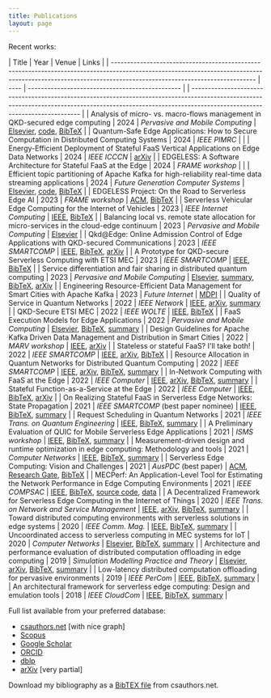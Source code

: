 ```yaml
---
title: Publications
layout: page
---
```


Recent works:

| Title                                                                                                                                                                                                    | Year | Venue                                           | Links                                                                                                                                                                                                    |
| -------------------------------------------------------------------------------------------------------------------------------------------------------------------------------------------------------- | ---- | ----------------------------------------------- |
| -------------------------------------------------------------------------------------------------------------------------------------------------------------------------------------------------------- |
| Analysis of micro- vs. macro-flows management in QKD-secured edge computing                                                                                                                              | 2024 | _Pervasive and Mobile Computing_                | [Elsevier](https://doi.org/10.1016/j.pmcj.2024.101937), [code](https://github.com/ccicconetti/queer), [BibTeX](bib/pmc2024.bib)                                                                          |
| Quantum-Safe Edge Applications: How to Secure Computation in Distributed Computing Systems                                                                                                               | 2024 | _IEEE PIMRC_                                    |                                                                                                                                                                                                          |
| Energy-Efficient Deployment of Stateful FaaS Vertical Applications on Edge Data Networks                                                                                                                 | 2024 | _IEEE ICCCN_                                    | [arXiv](https://arxiv.org/abs/2405.04263)                                                                                                                                                                |
| EDGELESS: A Software Architecture for Stateful FaaS at the Edge                                                                                                                                          | 2024 | _FRAME workshop_                                |                                                                                                                                                                                                          |
| Efficient topic partitioning of Apache Kafka for high-reliability real-time data streaming applications                                                                                                  | 2024 | _Future Generation Computer Systems_            | [Elsevier](https://doi.org/10.1016/j.future.2023.12.028), [code](https://github.com/ccicconetti/kafka-hdd), [BibTeX](bib/fgcs2024.bib)                                                                   |
| EDGELESS Project: On the Road to Serverless Edge AI                                                                                                                                                      | 2023 | _FRAME workshop_                                | [ACM](https://doi.org/10.1145/3589010.3594890), [BibTeX](bib/frame2023.bib)                                                                                                                              |
| Serverless Vehicular Edge Computing for the Internet of Vehicles                                                                                                                                         | 2023 | _IEEE Internet Computing_                       | [IEEE](https://ieeexplore.ieee.org/document/10113674), [BibTeX](bib/ic2023.bib)                                                                                                                          |
| Balancing local vs. remote state allocation for micro-services in the cloud-edge continuum                                                                                                               | 2023 | _Pervasive and Mobile Computing_                | [Elsevier](https://doi.org/10.1016/j.pmcj.2023.101808)                                                                                                                                                   |
| Qkd@Edge: Online Admission Control of Edge Applications with QKD-secured Communications                                                                                                                  | 2023 | _IEEE SMARTCOMP_                                | [IEEE](https://doi.org/10.1109/SMARTCOMP58114.2023.00026), [BibTeX](bib/smartcomp2023qkdedge.bib), [arXiv](https://arxiv.org/abs/2305.02015)                                                             |
| A Prototype for QKD-secure Serverless Computing with ETSI MEC                                                                                                                                            | 2023 | _IEEE SMARTCOMP_                                | [IEEE](https://doi.org/10.1109/SMARTCOMP58114.2023.00043), [BibTeX](bib/smartcomp2023prototype.bib)                                                                                                      |
| Service differentiation and fair sharing in distributed quantum computing                                                                                                                                | 2023 | _Pervasive and Mobile Computing_                | [Elsevier](https://doi.org/10.1016/j.pmcj.2023.101758), [summary](qnetprov.md), [BibTeX](bib/pmc2023.bib), [arXiv](https://arxiv.org/abs/2301.03977)                                                     |
| Engineering Resource-Efficient Data Management for Smart Cities with Apache Kafka                                                                                                                        | 2023 | _Future Internet_                               | [MDPI](https://www.mdpi.com/1999-5903/15/2/43)                                                                                                                                                           |
| Quality of Service in Quantum Networks                                                                                                                                                                   | 2022 | _IEEE Network_                                  | [IEEE](https://ieeexplore.ieee.org/document/9964002), [arXiv](https://arxiv.org/abs/2204.09538), [summary](qnetprov.md)                                                                                  |
| QKD-Secure ETSI MEC                                                                                                                                                                                      | 2022 | _IEEE WOLTE_                                    | [IEEE](https://doi.org/10.1109/WOLTE55422.2022.9882872), [BibTeX](bib/wolte2022.bib)                                                                                                                     |
| FaaS Execution Models for Edge Applications                                                                                                                                                              | 2022 | _Pervasive and Mobile Computing_                | [Elsevier](https://doi.org/10.1016/j.pmcj.2022.101689), [BibTeX](bib/pmc2022faas.bib), [summary](statefulfaas.md)                                                                                        |
| Design Guidelines for Apache Kafka Driven Data Management and Distribution in Smart Cities                                                                                                               | 2022 | _MARV workshop_                                 | [IEEE](https://doi.org/10.1109/ISC255366.2022.9922546), [arXiv](https://arxiv.org/abs/2208.00786)                                                                                                        |
| Stateless or stateful FaaS? I'll take both!                                                                                                                                                              | 2022 | _IEEE SMARTCOMP_                                | [IEEE](https://ieeexplore.ieee.org/document/9820750), [arXiv](https://arxiv.org/abs/2203.06385), [BibTeX](bib/smartcomp2022stateless.bib)                                                                |
| Resource Allocation in Quantum Networks for Distributed Quantum Computing                                                                                                                                | 2022 | _IEEE SMARTCOMP_                                | [IEEE](https://ieeexplore.ieee.org/document/9821091), [arXiv](https://arxiv.org/abs/2203.05844), [BibTeX](bib/smartcomp2022resource.bib), [summary](qnetprov.md)                                         |
| In-Network Computing with FaaS at the Edge                                                                                                                                                               | 2022 | _IEEE Computer_                                 | [IEEE](https://doi.org/10.1109/MC.2021.3130659), [arXiv](https://arxiv.org/abs/2209.02983), [BibTeX](bib/computer2022in-network.bib), [summary](statefulfaas.md)                                         |
| Stateful Function-as-a-Service at the Edge                                                                                                                                                               | 2022 | _IEEE Computer_                                 | [IEEE](https://doi.org/10.1109/MC.2021.3138690), [BibTeX](bib/computer2022stateful.bib), [arXiv](https://arxiv.org/abs/2109.15040)                                                                       |
| On Realizing Stateful FaaS in Serverless Edge Networks: State Propagation                                                                                                                                | 2021 | _IEEE SMARTCOMP_ (best paper nominee)           | [IEEE]((https://doi.org/10.1109/SMARTCOMP52413.2021.00033)), [BibTeX](bib/smartcomp2021.bib), [summary](statefulfaas.md)                                                                                 |
| Request Scheduling in Quantum Networks                                                                                                                                                                   | 2021 | _IEEE Trans. on Quantum Engineering_            | [IEEE](https://ieeexplore.ieee.org/document/9461156), [BibTeX](bib/tqe2021.bib), [summary](tqe2021.md)                                                                                                   |
| A Preliminary Evaluation of QUIC for Mobile Serverless Edge Applications                                                                                                                                 | 2021 | _ISMS workshop_                                 | [IEEE](https://ieeexplore.ieee.org/document/9469496), [BibTeX](bib/isms2021.bib), [summary](isms2021.md)                                                                                                 |
| Measurement-driven design and runtime optimization in edge computing: Methodology and tools                                                                                                              | 2021 | _Computer Networks_                             | [IEEE](https://doi.org/10.1016/j.comnet.2021.108140), [BibTeX](bib/mecperf2021.bib), [summary](mecperf.md)                                                                                               |
| Serverless Edge Computing: Vision and Challenges                                                                                                                                                         | 2021 | _AusPDC_ (best paper)                           | [ACM](https://dl.acm.org/doi/10.1145/3437378.3444367), [Research Gate](https://www.researchgate.net/publication/347513802_Serverless_Edge_Computing_Vision_and_Challenges), [BibTeX](bib/auspdc2021.bib) |
| MECPerf: An Application-Level Tool for Estimating the Network Performance in Edge Computing Environments                                                                                                 | 2021 | _IEEE COMPSAC_                                  | [IEEE](https://ieeexplore.ieee.org/abstract/document/9202841), [BibTeX](bib/compsac20.bib), [source code](https://github.com/MECPerf/MECPerf), [data](https://zenodo.org/record/3767097#.X-nWEelKjWc)    |
| A Decentralized Framework for Serverless Edge Computing in the Internet of Things                                                                                                                        | 2020 | _IEEE Trans. on Network and Service Management_ | [IEEE](https://doi.org/10.1109/TNSM.2020.3023305), [arXiv](https://arxiv.org/abs/2110.10974), [BibTeX](bib/tnsm2020.bib), [summary](cloudcom2018.md)                                                     |
| Toward distributed computing environments with serverless solutions in edge systems                                                                                                                      | 2020 | _IEEE Comm. Mag._                               | [IEEE](https://doi.org/10.1109/MCOM.001.1900498), [BibTeX](bib/commmag2020.bib), [summary](serverless-etsi.md)                                                                                           |
| Uncoordinated access to serverless computing in MEC systems for IoT                                                                                                                                      | 2020 | _Computer Networks_                             | [Elsevier](https://doi.org/10.1016/j.comnet.2020.107184), [BibTeX](bib/uncoord.bib), [summary](uncoord.md)                                                                                               |
| Architecture and performance evaluation of distributed computation offloading in edge computing                                                                                                          | 2019 | _Simulation Modelling Practice and Theory_      | [Elsevier](https://doi.org/10.1016/j.simpat.2019.102007), [arXiv](https://arxiv.org/abs/2109.09415), [BibTeX](bib/simpat.bib), [summary](simpat.md)                                                      |
| Low-latency distributed computation offloading for pervasive environments                                                                                                                                | 2019 | _IEEE PerCom_                                   | [IEEE](https://ieeexplore.ieee.org/document/8767419), [BibTeX](bib/percom2019.bib), [summary](percom2019.md)                                                                                             |
| An architectural framework for serverless edge computing: Design and emulation tools                                                                                                                     | 2018 | _IEEE CloudCom_                                 | [IEEE](https://ieeexplore.ieee.org/document/8590993), [BibTeX](bib/cloudcom2018.bib), [summary](cloudcom2018.md)                                                                                         |

Full list available from your preferred database:

- [csauthors.net](https://www.csauthors.net/claudio-cicconetti/) [with nice graph]
- [Scopus](https://www.scopus.com/authid/detail.uri?authorId=22033885800)
- [Google Scholar](https://scholar.google.it/citations?user=sTVmHWUAAAAJ)
- [ORCID](https://orcid.org/0000-0003-4503-4223)
- [dblp](https://dblp.org/pers/hd/c/Cicconetti:Claudio)
- [arXiv](http://arxiv.org/a/cicconetti_c_1) [very partial]

Download my bibliography as a [BibTEX file](https://www.csauthors.net/claudio-cicconetti/claudio-cicconetti.bib) from csauthors.net.

